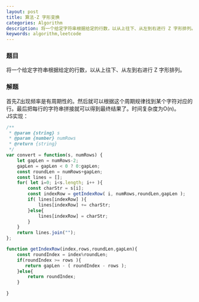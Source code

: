 ```yaml
---
layout: post
title: 算法-Z 字形变换
categories: Algorithm
description: 将一个给定字符串根据给定的行数，以从上往下、从左到右进行 Z 字形排列。
keywords: algorithm,leetcode
---
```

### 题目
将一个给定字符串根据给定的行数，以从上往下、从左到右进行 Z 字形排列。
### 解题
首先Z出现频率是有周期性的。然后就可以根据这个周期规律找到某个字符对应的行。最后把每行的字符串拼接就可以得到最终结果了。时间复杂度为O(n)。  
JS实现：  

```javascript
/**
 * @param {string} s
 * @param {number} numRows
 * @return {string}
 */
var convert = function(s, numRows) {
    let gapLen = numRows-2;
    gapLen = gapLen < 0 ? 0:gapLen;
    const roundLen = numRows+gapLen;
    const lines = [];
    for( let i=0; i<s.length; i++ ){
        const charStr = s[i];
        const indexRow = getIndexRow( i, numRows,roundLen,gapLen );
        if( lines[indexRow] ){
            lines[indexRow] += charStr;
        }else{
            lines[indexRow] = charStr;
        }
    }
    return lines.join("");
};

function getIndexRow(index,rows,roundLen,gapLen){
    const roundIndex = index%roundLen;
    if(roundIndex >= rows ){
       return gapLen - ( roundIndex - rows );
    }else{
        return roundIndex;
    }
    
}
```
